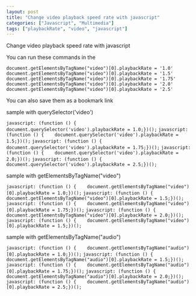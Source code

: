 ```yaml
---
layout: post
title: "Change video playback speed rate with javascript"
categories: ["Javascript", "Multimedia"]
tags: ["playbackRate", "video", "javascript"]
---
```


Change video playback speed rate with javascript

You can run these commands in the 

`document.getElementsByTagName("video")[0].playbackRate = '1.0'`
`document.getElementsByTagName("video")[0].playbackRate = '1.5'`
`document.getElementsByTagName("video")[0].playbackRate = '1.75'`
`document.getElementsByTagName("video")[0].playbackRate = '2.0'`
`document.getElementsByTagName("video")[0].playbackRate = '2.5'`


You can also save them as a bookmark link

sample with querySelector('video')

`javascript: (function () {    document.querySelector('video').playbackRate = 1.0;})();`
`javascript: (function () {    document.querySelector('video').playbackRate = 1.5;})();`
`javascript: (function () {    document.querySelector('video').playbackRate = 1.75;})();`
`javascript: (function () {    document.querySelector('video').playbackRate = 2.0;})();`
`javascript: (function () {    document.querySelector('video').playbackRate = 2.5;})();`


sample with getElementsByTagName("video")

`javascript: (function () {    document.getElementsByTagName("video")[0].playbackRate = 1.0;})();`
`javascript: (function () {    document.getElementsByTagName("video")[0].playbackRate = 1.5;})();`
`javascript: (function () {    document.getElementsByTagName("video")[0].playbackRate = 1.75;})();`
`javascript: (function () {    document.getElementsByTagName("video")[0].playbackRate = 2.0;})();`
`javascript: (function () {    document.getElementsByTagName("video")[0].playbackRate = 1.5;})();`


sample with getElementsByTagName("audio")

`javascript: (function () {    document.getElementsByTagName("audio")[0].playbackRate = 1.0;})();`
`javascript: (function () {    document.getElementsByTagName("audio")[0].playbackRate = 1.5;})();`
`javascript: (function () {    document.getElementsByTagName("audio")[0].playbackRate = 1.75;})();`
`javascript: (function () {    document.getElementsByTagName("audio")[0].playbackRate = 2.0;})();`
`javascript: (function () {    document.getElementsByTagName("audio")[0].playbackRate = 2.5;})();`

